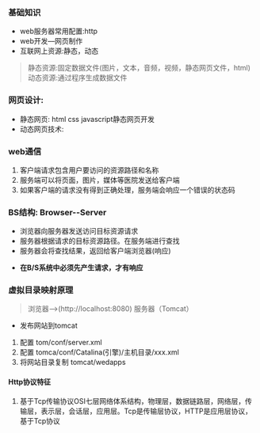 ### 基础知识
- web服务器常用配置:http
- web开发––网页制作
- 互联网上资源:静态，动态
> 静态资源:固定数据文件(图片，文本，音频，视频，静态网页文件，html)  
> 动态资源:通过程序生成数据文件

### 网页设计:  
- 静态网页: html css javascript静态网页开发   
- 动态网页技术:

### web通信
1. 客户端请求包含用户要访问的资源路径和名称
2. 服务端可以将页面，图片，媒体等医院发送给客户端
3. 如果客户端的请求没有得到正确处理，服务端会响应一个错误的状态码

### BS结构:   Browser--Server
- 浏览器向服务器发送访问目标资源请求
- 服务器根据请求的目标资源路径。在服务端进行查找
- 服务器会将查找结果，返回给客户端浏览器(响应)  
* **在B/S系统中必须先产生请求，才有响应**


### 虚拟目录映射原理
> 浏览器——>(http://localhost:8080) 服务器（Tomcat）
- 发布网站到tomcat
1. 配置 tom/conf/server.xml  
2. 配置 tomca/conf/Catalina(引擎)/主机目录/xxx.xml
3. 将网站目录复制 tomcat/wedapps

#### Http协议特征
1. 基于Tcp传输协议OSI七层网络体系结构，物理层，数据链路层，网络层，传输层，表示层，会话层，应用层。Tcp是传输层协议，HTTP是应用层协议，基于Tcp协议

